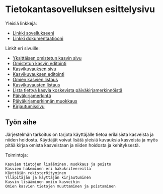 # Tietokantasovelluksen esittelysivu

Yleisiä linkkejä:

* [Linkki sovellukseeni](https://sharhio.users.cs.helsinki.fi/PlantBuds)
* [Linkki dokumentaatiooni](https://github.com/Sadelise/PlantBuds/blob/master/doc/Dokumentaatio.pdf)

Linkit eri sivuille:


* [Yksittäisen omistetun kasvin sivu](https://sharhio.users.cs.helsinki.fi/PlantBuds/care)
* [Omistetun kasvin editointi](https://sharhio.users.cs.helsinki.fi/PlantBuds/edit_o)
* [Kasvikuvauksen sivu](https://sharhio.users.cs.helsinki.fi/PlantBuds/description)
* [Kasvikuvauksen editointi](https://sharhio.users.cs.helsinki.fi/PlantBuds/edit_p)
* [Omien kasvien listaus](https://sharhio.users.cs.helsinki.fi/PlantBuds/list_o)
* [Kasvikuvausten listaus](https://sharhio.users.cs.helsinki.fi/PlantBuds/list_p)
* [Lista tiettyä kasvia koskevista päiväkirjamerkinnöistä](https://sharhio.users.cs.helsinki.fi/PlantBuds/diarylist)
* [Päiväkirjamerkintä](https://sharhio.users.cs.helsinki.fi/PlantBuds/diarypost)
* [Päiväkirjamerkinnän muokkaus](https://sharhio.users.cs.helsinki.fi/PlantBuds/edit_diary)
* [Kirjautumissivu](https://sharhio.users.cs.helsinki.fi/PlantBuds/login)

## Työn aihe

Järjestelmän tarkoitus on tarjota käyttäjälle tietoa erilaisista kasveista ja niiden hoidosta. Käyttäjät voivat lisätä yleisiä kuvauksia kasveista ja myös pitää kirjaa omista kasveistaan ja niiden hoidosta ja kehityksestä. 


Toimintoja:

    Kasvien tietojen lisääminen, muokkaus ja poisto
    Kasvien hakeminen eri hakukriteereillä
    Käyttäjän rekisteröityminen
    Ylläpitäjän ja käyttäjän kirjautuminen
    Kasvin lisääminen omiin kasveihin
    Omien kasvien tietojen muuttaminen ja poistaminen
